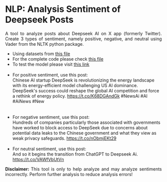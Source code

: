 # NLP: Analysis Sentiment of Deepseek Posts

<p style='text-align: justify;'>
A tool to analyze posts about Deepseek AI on X app (formerly Twitter). Create 3 types of sentiment, namely positive, negative, and neutral using Vader from the NLTK python package.
</p>

- Using datasets from [this file](https://github.com/MaruliHTGL/Analysis-Sentiment-of-Deepseek-Posts/blob/3eaee391fb9d2fc959ef0a4178552e64e661b34f/Deepseek%20English%20Post.csv)
- For the complete code please check [this file](https://github.com/MaruliHTGL/Analysis-Sentiment-of-Deepseek-Posts/blob/c176f5d49c1a46840d43c8bfdb5c8ba436d1628c/Deepseek%20English%20Sentiment.ipynb)
- To test the model please visit [this link](https://deepseeksentiment.streamlit.app/)    <br> <br>
- For positive sentiment, use this post:
  <br>
  Chinese AI startup DeepSeek is revolutionizing the energy landscape with its energy-efficient model challenging US AI dominance. DeepSeek's success could reshape the global AI competition and force a rethink of energy policy. https://t.co/K68DGAndGk #NewsAi #AI #AiNews #New	
  <br>
  <br>
- For negative sentiment, use this post:
  <br>
  Hundreds of companies particularly those associated with governments have worked to block access to DeepSeek due to concerns about potential data leaks to the Chinese government and what they view as weak privacy safeguards. https://t.co/nObmjEKt29
  <br>
  <br>
- For neutral sentiment, use this post:
  <br>
  And so it begins the transition from ChatGPT to Deepseek Ai. https://t.co/VAWfVbUtVn
  
<p style='text-align: justify;'>
<strong> Disclaimer: </strong> This tool is only to help analyze and may analyze sentiments incorrectly. Perform further analysis to reduce analysis errors!
</p>

  
